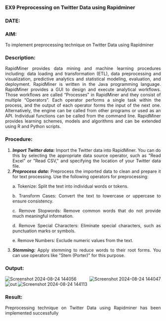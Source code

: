 ### EX9 Preprocessing on Twitter Data using Rapidminer
### DATE: 
### AIM: 
To implement preprocessing technique on Twitter Data using Rapidminer
### Description: 
<div align = "justify">
RapidMiner provides data mining and machine learning procedures including: data loading and transformation (ETL), data preprocessing and visualization, 
predictive analytics and statistical modeling, evaluation, and deployment. RapidMiner is written in the Java programming language. 
RapidMiner provides a GUI to design and execute analytical workflows. Those workflows are called “Processes” in RapidMiner and they consist of multiple “Operators”. 
Each operator performs a single task within the process, and the output of each operator forms the input of the next one. Alternatively, the engine can be called from 
other programs or used as an API. Individual functions can be called from the command line. 
RapidMiner provides learning schemes, models and algorithms and can be extended using R and Python scripts.

### Procedure:
1) ***Import Twitter data:*** Import the Twitter data into RapidMiner. You can do this by selecting the appropriate
data source operator, such as "Read Excel" or "Read CSV," and specifying the location of your Twitter data
file.
2) ***Preprocess data:*** Preprocess the imported data to clean and prepare it for text processing. Use the following
operators for preprocessing:
    <p>a. Tokenize: Split the text into individual words or tokens.
    <p>b. Transform Cases: Convert the text to lowercase or uppercase to ensure consistency.
    <p>c. Remove Stopwords: Remove common words that do not provide much meaningful information.
    <p>d. Remove Special Characters: Eliminate special characters, such as punctuation marks or symbols.
    <p>e. Remove Numbers: Exclude numeric values from the text.
3) ***Stemming:*** Apply stemming to reduce words to their root forms. You can use operators like "Stem (Porter)"
for this purpose.


### Output:



![Screenshot 2024-08-24 144056](https://github.com/user-attachments/assets/79dc074e-3564-4b94-8e5e-db4e447f00db)
![Screenshot 2024-08-24 144047](https://github.com/user-attachments/assets/8c8bd040-ed31-45fd-8a1f-670e868270bf)
![out](https://github.com/user-attachments/assets/f638f17c-eb6e-4fa0-b277-bc137c84b2f3)
![Screenshot 2024-08-24 144113](https://github.com/user-attachments/assets/45379100-b04d-4d65-bd18-b3b7181304a3)

### Result:
Preprocessing technique on Twitter Data using Rapidminer  has been implemented successfully
